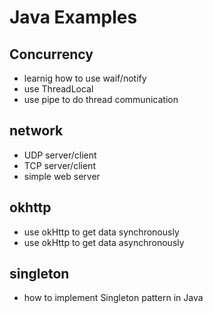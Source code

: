 # Java Examples

## Concurrency

- learnig how to use waif/notify
- use ThreadLocal 
- use pipe to do thread communication

## network

- UDP server/client
- TCP server/client
- simple web server

## okhttp

- use okHttp to get data synchronously
- use okHttp to get data asynchronously

## singleton

- how to implement Singleton pattern in Java